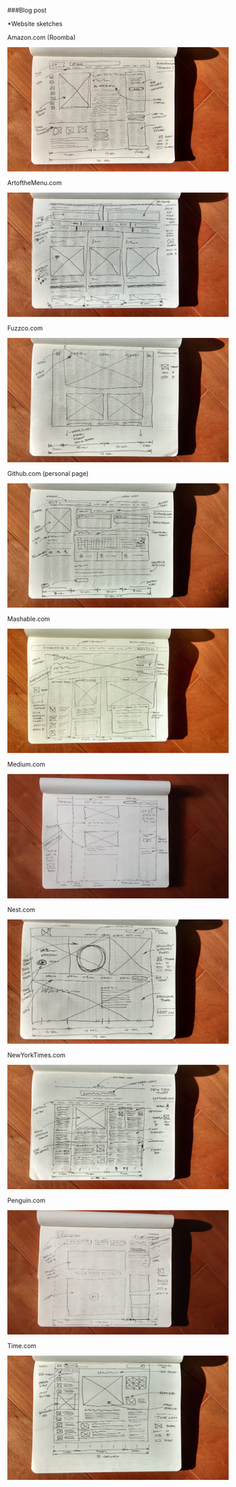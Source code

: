 

###Blog post


*Website sketches



Amazon.com (Roomba)

![Amazon.com (Roomba)](sketch_Amazon_Roomba.jpg)



ArtoftheMenu.com

![ArtoftheMenu.com)](sketch_ArtOfTheMenu.jpg)



Fuzzco.com

![Fuzzco.com)](sketch_Fuzzco.jpg)


Github.com (personal page)

![Github.com)](sketch_Github.jpg)

  

Mashable.com

![Mashable.com)](sketch_Mashable.jpg)



Medium.com

![Medium.com)](sketch_Medium.jpg)


Nest.com

![Nest.com)](sketch_Nest.jpg)



NewYorkTimes.com

![NewYorkTimes.com)](sketch_NewYorkTimes.jpg)


Penguin.com

![Penguin.com)](sketch_Penguin.jpg)


Time.com

![Time.com)](sketch_Time.jpg)


